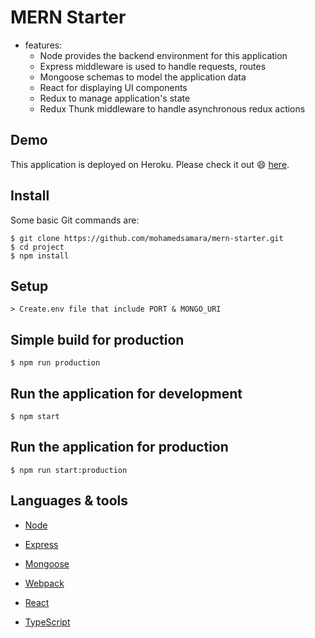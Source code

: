 # MERN Starter

* features:
  * Node provides the backend environment for this application
  * Express middleware is used to handle requests, routes
  * Mongoose schemas to model the application data
  * React for displaying UI components
  * Redux to manage application's state
  * Redux Thunk middleware to handle asynchronous redux actions

## Demo

This application is deployed on Heroku. Please check it out :smile: [here](https://protected-meadow-39132.herokuapp.com/).

## Install

Some basic Git commands are:

```
$ git clone https://github.com/mohamedsamara/mern-starter.git
$ cd project
$ npm install

```

## Setup

```
> Create.env file that include PORT & MONGO_URI

```

## Simple build for production

```
$ npm run production

```

## Run the application for development

```
$ npm start

```

## Run the application for production

```
$ npm run start:production

```

## Languages & tools

- [Node](https://nodejs.org/en/)

- [Express](https://expressjs.com/)

- [Mongoose](https://mongoosejs.com/)

- [Webpack](https://webpack.js.org/)

- [React](https://reactjs.org/)

- [TypeScript](https://www.typescriptlang.org/)

